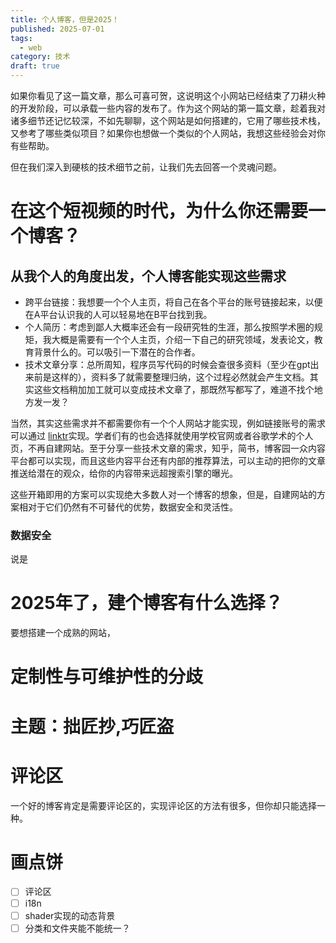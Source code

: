 ```yaml
---
title: 个人博客，但是2025！
published: 2025-07-01
tags:
  - web
category: 技术
draft: true
---
```

如果你看见了这一篇文章，那么可喜可贺，这说明这个小网站已经结束了刀耕火种的开发阶段，可以承载一些内容的发布了。作为这个网站的第一篇文章，趁着我对诸多细节还记忆较深，不如先聊聊，这个网站是如何搭建的，它用了哪些技术栈，又参考了哪些类似项目？如果你也想做一个类似的个人网站，我想这些经验会对你有些帮助。

但在我们深入到硬核的技术细节之前，让我们先去回答一个灵魂问题。

# 在这个短视频的时代，为什么你还需要一个博客？

## 从我个人的角度出发，个人博客能实现这些需求

- 跨平台链接：我想要一个个人主页，将自己在各个平台的账号链接起来，以便在A平台认识我的人可以轻易地在B平台找到我。
- 个人简历：考虑到鄙人大概率还会有一段研究牲的生涯，那么按照学术圈的规矩，我大概是需要有一个个人主页，介绍一下自己的研究领域，发表论文，教育背景什么的。可以吸引一下潜在的合作者。
- 技术文章分享：总所周知，程序员写代码的时候会查很多资料（至少在gpt出来前是这样的），资料多了就需要整理归纳，这个过程必然就会产生文档。其实这些文档稍加加工就可以变成技术文章了，那既然写都写了，难道不找个地方发一发？

当然，其实这些需求并不都需要你有一个个人网站才能实现，例如链接账号的需求可以通过 [linktr](https://linktr.ee/)实现。学者们有的也会选择就使用学校官网或者谷歌学术的个人页，不再自建网站。至于分享一些技术文章的需求，知乎，简书，博客园一众内容平台都可以实现，而且这些内容平台还有内部的推荐算法，可以主动的把你的文章推送给潜在的观众，给你的内容带来远超搜索引擎的曝光。

这些开箱即用的方案可以实现绝大多数人对一个博客的想象，但是，自建网站的方案相对于它们仍然有不可替代的优势，数据安全和灵活性。

### 数据安全

说是

# 2025年了，建个博客有什么选择？

要想搭建一个成熟的网站，

# 定制性与可维护性的分歧

# 主题：拙匠抄,巧匠盗

# 评论区

一个好的博客肯定是需要评论区的，实现评论区的方法有很多，但你却只能选择一种。

# 画点饼

- [ ] 评论区
- [ ] i18n
- [ ] shader实现的动态背景
- [ ] 分类和文件夹能不能统一？
